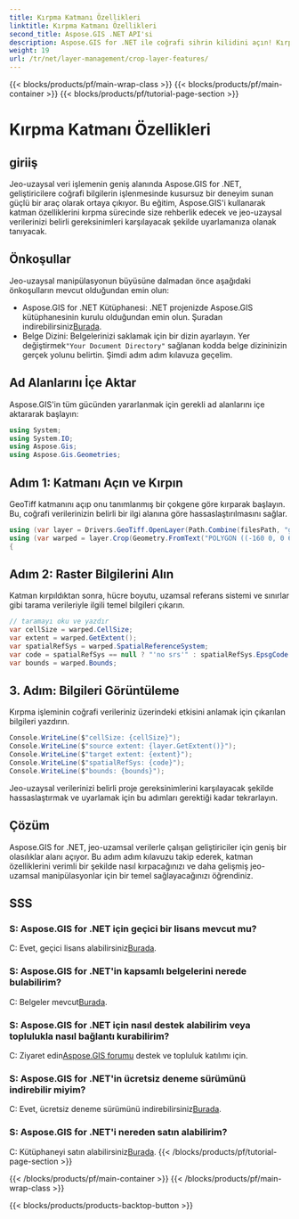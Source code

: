 ```yaml
---
title: Kırpma Katmanı Özellikleri
linktitle: Kırpma Katmanı Özellikleri
second_title: Aspose.GIS .NET API'si
description: Aspose.GIS for .NET ile coğrafi sihrin kilidini açın! Kırpma katmanı özellikleri zahmetsizce. Şimdi ücretsiz deneme sürümünü indirin. #Aspose #GIS #geospatial
weight: 19
url: /tr/net/layer-management/crop-layer-features/
---
```


{{< blocks/products/pf/main-wrap-class >}}
{{< blocks/products/pf/main-container >}}
{{< blocks/products/pf/tutorial-page-section >}}

# Kırpma Katmanı Özellikleri

## giriiş
Jeo-uzaysal veri işlemenin geniş alanında Aspose.GIS for .NET, geliştiricilere coğrafi bilgilerin işlenmesinde kusursuz bir deneyim sunan güçlü bir araç olarak ortaya çıkıyor. Bu eğitim, Aspose.GIS'i kullanarak katman özelliklerini kırpma sürecinde size rehberlik edecek ve jeo-uzaysal verilerinizi belirli gereksinimleri karşılayacak şekilde uyarlamanıza olanak tanıyacak.
## Önkoşullar
Jeo-uzaysal manipülasyonun büyüsüne dalmadan önce aşağıdaki önkoşulların mevcut olduğundan emin olun:
-  Aspose.GIS for .NET Kütüphanesi: .NET projenizde Aspose.GIS kütüphanesinin kurulu olduğundan emin olun. Şuradan indirebilirsiniz[Burada](https://releases.aspose.com/gis/net/).
-  Belge Dizini: Belgelerinizi saklamak için bir dizin ayarlayın. Yer değiştirmek`"Your Document Directory"` sağlanan kodda belge dizininizin gerçek yolunu belirtin.
Şimdi adım adım kılavuza geçelim.
## Ad Alanlarını İçe Aktar
Aspose.GIS'in tüm gücünden yararlanmak için gerekli ad alanlarını içe aktararak başlayın:
```csharp
using System;
using System.IO;
using Aspose.Gis;
using Aspose.Gis.Geometries;
```
## Adım 1: Katmanı Açın ve Kırpın
GeoTiff katmanını açıp onu tanımlanmış bir çokgene göre kırparak başlayın. Bu, coğrafi verilerinizin belirli bir ilgi alanına göre hassaslaştırılmasını sağlar.
```csharp
using (var layer = Drivers.GeoTiff.OpenLayer(Path.Combine(filesPath, "geodetic_world.tif")))
using (var warped = layer.Crop(Geometry.FromText("POLYGON ((-160 0, 0 60, 160 0, 0 -160, -160 0))")))
{
```
## Adım 2: Raster Bilgilerini Alın
Katman kırpıldıktan sonra, hücre boyutu, uzamsal referans sistemi ve sınırlar gibi tarama verileriyle ilgili temel bilgileri çıkarın.
```csharp
// taramayı oku ve yazdır
var cellSize = warped.CellSize;
var extent = warped.GetExtent();
var spatialRefSys = warped.SpatialReferenceSystem;
var code = spatialRefSys == null ? "'no srs'" : spatialRefSys.EpsgCode.ToString();
var bounds = warped.Bounds;
```
## 3. Adım: Bilgileri Görüntüleme
Kırpma işleminin coğrafi verileriniz üzerindeki etkisini anlamak için çıkarılan bilgileri yazdırın.
```csharp
Console.WriteLine($"cellSize: {cellSize}");
Console.WriteLine($"source extent: {layer.GetExtent()}");
Console.WriteLine($"target extent: {extent}");
Console.WriteLine($"spatialRefSys: {code}");
Console.WriteLine($"bounds: {bounds}");
```
Jeo-uzaysal verilerinizi belirli proje gereksinimlerini karşılayacak şekilde hassaslaştırmak ve uyarlamak için bu adımları gerektiği kadar tekrarlayın.
## Çözüm
Aspose.GIS for .NET, jeo-uzamsal verilerle çalışan geliştiriciler için geniş bir olasılıklar alanı açıyor. Bu adım adım kılavuzu takip ederek, katman özelliklerini verimli bir şekilde nasıl kırpacağınızı ve daha gelişmiş jeo-uzamsal manipülasyonlar için bir temel sağlayacağınızı öğrendiniz.
## SSS
### S: Aspose.GIS for .NET için geçici bir lisans mevcut mu?
 C: Evet, geçici lisans alabilirsiniz[Burada](https://purchase.aspose.com/temporary-license/).
### S: Aspose.GIS for .NET'in kapsamlı belgelerini nerede bulabilirim?
 C: Belgeler mevcut[Burada](https://reference.aspose.com/gis/net/).
### S: Aspose.GIS for .NET için nasıl destek alabilirim veya toplulukla nasıl bağlantı kurabilirim?
 C: Ziyaret edin[Aspose.GIS forumu](https://forum.aspose.com/c/gis/33) destek ve topluluk katılımı için.
### S: Aspose.GIS for .NET'in ücretsiz deneme sürümünü indirebilir miyim?
 C: Evet, ücretsiz deneme sürümünü indirebilirsiniz[Burada](https://releases.aspose.com/).
### S: Aspose.GIS for .NET'i nereden satın alabilirim?
 C: Kütüphaneyi satın alabilirsiniz[Burada](https://purchase.aspose.com/buy).
{{< /blocks/products/pf/tutorial-page-section >}}

{{< /blocks/products/pf/main-container >}}
{{< /blocks/products/pf/main-wrap-class >}}

{{< blocks/products/products-backtop-button >}}
